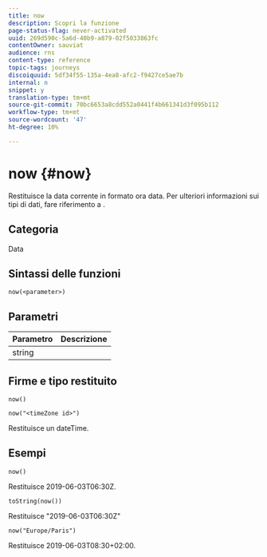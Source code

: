 ```yaml
---
title: now
description: Scopri la funzione
page-status-flag: never-activated
uuid: 269d590c-5a6d-40b9-a879-02f5033863fc
contentOwner: sauviat
audience: rns
content-type: reference
topic-tags: journeys
discoiquuid: 5df34f55-135a-4ea8-afc2-f9427ce5ae7b
internal: n
snippet: y
translation-type: tm+mt
source-git-commit: 70bc6653a8cdd552a0441f4b661341d3f095b112
workflow-type: tm+mt
source-wordcount: '47'
ht-degree: 10%

---
```



# now {#now}

Restituisce la data corrente in formato ora data. Per ulteriori informazioni sui tipi di dati, fare riferimento a [](../expression/data-types.md).

## Categoria

Data

## Sintassi delle funzioni

`now(<parameter>)`

## Parametri

| Parametro | Descrizione |
|--- |--- |
| string |  |

## Firme e tipo restituito

`now()`

`now("<timeZone id>")`

Restituisce un dateTime.

## Esempi

`now()`

Restituisce 2019-06-03T06:30Z.

`toString(now())`

Restituisce &quot;2019-06-03T06:30Z&quot;

`now("Europe/Paris")`

Restituisce 2019-06-03T08:30+02:00.